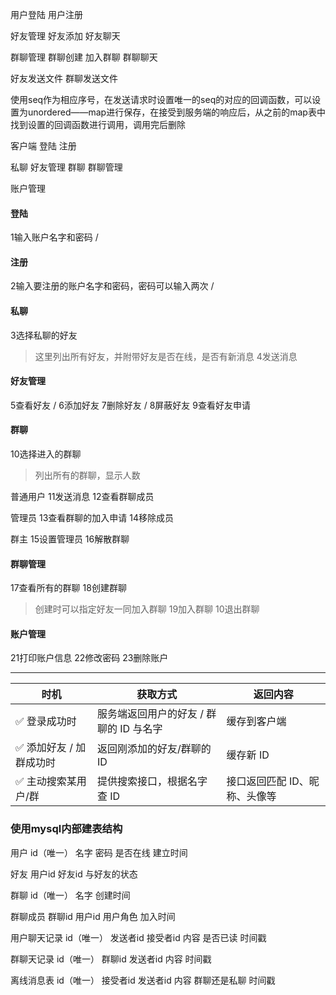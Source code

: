 用户登陆
用户注册

好友管理
好友添加
好友聊天

群聊管理
群聊创建
加入群聊
群聊聊天

好友发送文件
群聊发送文件

使用seq作为相应序号，在发送请求时设置唯一的seq的对应的回调函数，可以设置为unordered——map进行保存，在接受到服务端的响应后，从之前的map表中找到设置的回调函数进行调用，调用完后删除


客户端
登陆 注册

私聊
好友管理
群聊
群聊管理

账户管理


#### 登陆
1输入账户名字和密码 /

#### 注册
2输入要注册的账户名字和密码，密码可以输入两次 /

#### 私聊
3选择私聊的好友
>这里列出所有好友，并附带好友是否在线，是否有新消息
4发送消息

#### 好友管理
5查看好友 /
6添加好友
7删除好友 /
8屏蔽好友
9查看好友申请

#### 群聊
10选择进入的群聊
>列出所有的群聊，显示人数

普通用户
11发送消息
12查看群聊成员

管理员
13查看群聊的加入申请
14移除成员

群主
15设置管理员
16解散群聊

#### 群聊管理
17查看所有的群聊
18创建群聊
>创建时可以指定好友一同加入群聊
19加入群聊
10退出群聊

#### 账户管理
21打印账户信息
22修改密码
23删除账户

---

| 时机             | 获取方式                    | 返回内容             |
| -------------- | ----------------------- | ---------------- |
| ✅ 登录成功时        | 服务端返回用户的好友 / 群聊的 ID 与名字 | 缓存到客户端           |
| ✅ 添加好友 / 加群成功时 | 返回刚添加的好友/群聊的 ID         | 缓存新 ID           |
| ✅ 主动搜索某用户/群    | 提供搜索接口，根据名字查 ID         | 接口返回匹配 ID、昵称、头像等 |

### 使用mysql内部建表结构
用户
id（唯一）
名字
密码
是否在线
建立时间

好友
用户id
好友id
与好友的状态

群聊
id（唯一）
名字
创建时间

群聊成员
群聊id
用户id
用户角色
加入时间

用户聊天记录
id（唯一）
发送者id
接受者id
内容
是否已读
时间戳

群聊天记录
id（唯一）
群聊id
发送者id
内容
时间戳

离线消息表
id（唯一）
接受者id
发送者id
内容
群聊还是私聊
时间戳